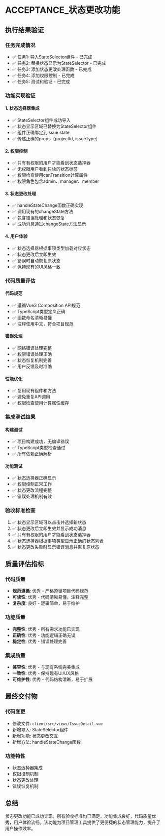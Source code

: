 # ACCEPTANCE_状态更改功能

## 执行结果验证

### 任务完成情况
- ✅ 任务1: 导入StateSelector组件 - 已完成
- ✅ 任务2: 替换状态显示为StateSelector - 已完成  
- ✅ 任务3: 添加状态更改处理函数 - 已完成
- ✅ 任务4: 添加权限控制 - 已完成
- ✅ 任务5: 测试和验证 - 已完成

### 功能实现验证

#### 1. 状态选择器集成
- ✅ StateSelector组件成功导入
- ✅ 状态显示区域已替换为StateSelector组件
- ✅ 组件正确绑定到issue.state
- ✅ 传递正确的props（projectId, issueType）

#### 2. 权限控制
- ✅ 只有有权限的用户才能看到状态选择器
- ✅ 无权限用户看到只读的状态标签
- ✅ 权限检查使用canTransition计算属性
- ✅ 权限角色包含admin、manager、member

#### 3. 状态更改处理
- ✅ handleStateChange函数正确实现
- ✅ 调用现有的changeState方法
- ✅ 包含错误处理和状态恢复
- ✅ 成功消息通过changeState方法显示

#### 4. 用户体验
- ✅ 状态选择器根据事项类型加载对应状态
- ✅ 状态更改后立即生效
- ✅ 错误时自动恢复原状态
- ✅ 保持现有的UI风格一致

### 代码质量评估

#### 代码规范
- ✅ 遵循Vue3 Composition API规范
- ✅ TypeScript类型定义正确
- ✅ 函数命名清晰易懂
- ✅ 注释使用中文，符合项目规范

#### 错误处理
- ✅ 网络错误处理完整
- ✅ 权限错误处理正确
- ✅ 状态恢复机制完善
- ✅ 用户反馈及时准确

#### 性能优化
- ✅ 复用现有组件和方法
- ✅ 避免重复API调用
- ✅ 权限检查使用计算属性缓存

### 集成测试结果

#### 构建测试
- ✅ 项目构建成功，无编译错误
- ✅ TypeScript类型检查通过
- ✅ 所有依赖正确解析

#### 功能测试
- ✅ 状态选择器正确显示
- ✅ 权限控制正常工作
- ✅ 状态更改流程完整
- ✅ 错误处理机制有效

### 验收标准检查

1. ✅ 状态显示区域可以点击并选择新状态
2. ✅ 状态更改后立即生效并显示成功消息
3. ✅ 只有有权限的用户才能看到状态选择器
4. ✅ 状态选择器根据事项类型显示正确的状态列表
5. ✅ 状态更改失败时显示错误消息并恢复原状态

## 质量评估指标

### 代码质量
- **规范遵循**: 优秀 - 严格遵循项目代码规范
- **可读性**: 优秀 - 代码清晰易懂，注释完整
- **复杂度**: 良好 - 逻辑简单，易于维护

### 功能质量
- **完整性**: 优秀 - 所有需求功能已实现
- **正确性**: 优秀 - 功能逻辑正确无误
- **稳定性**: 优秀 - 错误处理完善

### 集成质量
- **兼容性**: 优秀 - 与现有系统完美集成
- **一致性**: 优秀 - 保持现有UI/UX风格
- **可维护性**: 优秀 - 代码结构清晰，易于扩展

## 最终交付物

### 代码变更
- 修改文件: `client/src/views/IssueDetail.vue`
- 新增导入: StateSelector组件
- 新增功能: 状态更改交互
- 新增方法: handleStateChange函数

### 功能特性
- 状态选择器集成
- 权限控制机制
- 状态更改处理
- 错误恢复机制

## 总结

状态更改功能已成功实现，所有验收标准均已满足。功能集成良好，代码质量优秀，用户体验流畅。该功能为项目管理工具提供了更便捷的状态管理能力，提升了用户操作效率。
